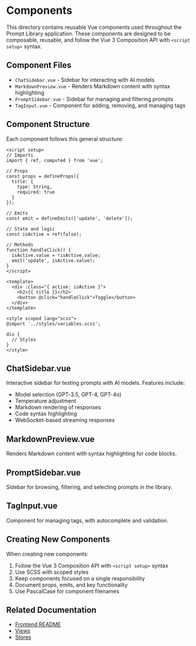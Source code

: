 # Components

This directory contains reusable Vue components used throughout the Prompt Library application. These components are designed to be composable, reusable, and follow the Vue 3 Composition API with `<script setup>` syntax.

## Component Files

- `ChatSidebar.vue` - Sidebar for interacting with AI models
- `MarkdownPreview.vue` - Renders Markdown content with syntax highlighting
- `PromptSidebar.vue` - Sidebar for managing and filtering prompts
- `TagInput.vue` - Component for adding, removing, and managing tags

## Component Structure

Each component follows this general structure:

```vue
<script setup>
// Imports
import { ref, computed } from 'vue';

// Props
const props = defineProps({
  title: {
    type: String,
    required: true
  }
});

// Emits
const emit = defineEmits(['update', 'delete']);

// State and logic
const isActive = ref(false);

// Methods
function handleClick() {
  isActive.value = !isActive.value;
  emit('update', isActive.value);
}
</script>

<template>
  <div :class="{ active: isActive }">
    <h2>{{ title }}</h2>
    <button @click="handleClick">Toggle</button>
  </div>
</template>

<style scoped lang="scss">
@import '../styles/variables.scss';

div {
  // Styles
}
</style>
```

## ChatSidebar.vue

Interactive sidebar for testing prompts with AI models. Features include:

- Model selection (GPT-3.5, GPT-4, GPT-4o)
- Temperature adjustment
- Markdown rendering of responses
- Code syntax highlighting
- WebSocket-based streaming responses

## MarkdownPreview.vue

Renders Markdown content with syntax highlighting for code blocks.

## PromptSidebar.vue

Sidebar for browsing, filtering, and selecting prompts in the library.

## TagInput.vue

Component for managing tags, with autocomplete and validation.

## Creating New Components

When creating new components:

1. Follow the Vue 3 Composition API with `<script setup>` syntax
2. Use SCSS with scoped styles
3. Keep components focused on a single responsibility
4. Document props, emits, and key functionality
5. Use PascalCase for component filenames

## Related Documentation

- [Frontend README](../../README.md)
- [Views](../views/README.md)
- [Stores](../stores/README.md)